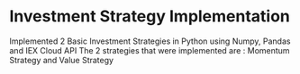 # Investment Strategy Implementation
Implemented 2 Basic Investment Strategies in Python using Numpy, Pandas and IEX Cloud API
The 2 strategies that were implemented are : Momentum Strategy and Value Strategy


 
